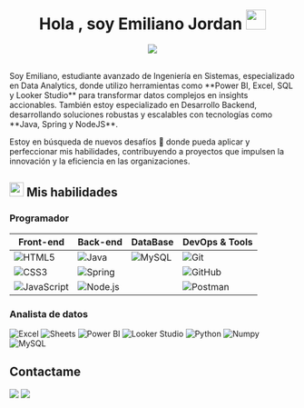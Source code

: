 <h1 align="center">Hola , soy Emiliano Jordan <img src="https://media.giphy.com/media/hvRJCLFzcasrR4ia7z/giphy.gif" width="35"></h1>
<p align="center">
	<a href="#">
		<img src="https://readme-typing-svg.herokuapp.com?lines=Estudiante+de+Ingeniería+en+Sistemas;BackEnd+Developer;Data+Analyst&center=true&width=400&height=45">
	</a>
</p>
<br> Soy Emiliano, estudiante avanzado de Ingeniería en Sistemas, especializado en Data Analytics, donde utilizo herramientas como **Power BI, Excel, SQL y Looker Studio** para transformar datos complejos en insights accionables. También estoy especializado en Desarrollo Backend, desarrollando soluciones robustas y escalables con tecnologías como **Java, Spring y NodeJS**.

Estoy en búsqueda de nuevos desafíos 🚀 donde pueda aplicar y perfeccionar mis habilidades, contribuyendo a proyectos que impulsen la innovación y la eficiencia en las organizaciones.
</br>

## <img src="https://media2.giphy.com/media/QssGEmpkyEOhBCb7e1/giphy.gif?cid=ecf05e47a0n3gi1bfqntqmob8g9aid1oyj2wr3ds3mg700bl&rid=giphy.gif" width ="25"><b> Mis habilidades</b>
### Programador
| Front-end      | Back-end        | DataBase  | DevOps & Tools  |
| -------------- | --------------- | --------------- | --------------- |
| ![HTML5](https://img.shields.io/badge/-HTML5-E34F26?style=flat&logo=html5&logoColor=white) | ![Java](https://img.shields.io/badge/Java-ED8B00?style=flat&logo=java&logoColor=white) |![MySQL](https://img.shields.io/badge/-MySQL-4479A1?style=flat&logo=mysql&logoColor=white)  | ![Git](https://img.shields.io/badge/-Git-F05032?style=flat&logo=git&logoColor=white) |
| ![CSS3](https://img.shields.io/badge/-CSS3-1572B6?style=flat&logo=css3&logoColor=white) | ![Spring](https://img.shields.io/badge/Spring-6DB33F?style=flate&logo=spring&logoColor=white)| | ![GitHub](https://img.shields.io/badge/-GitHub-181717?style=flat&logo=github&logoColor=white) |
| ![JavaScript](https://img.shields.io/badge/-JavaScript-F7DF1E?style=flat&logo=javascript&logoColor=black) | ![Node.js](https://img.shields.io/badge/-Node.js-339933?style=flat&logo=node.js&logoColor=white) |  | ![Postman](https://img.shields.io/badge/-Postman-FF6C37.svg?style=flat&logo=postman&logoColor=white) |

### Analista de datos
![Excel](https://img.shields.io/badge/Microsoft_Excel-217346?style=for-the-badge&logo=microsoft-excel&logoColor=white) ![Sheets](https://img.shields.io/badge/Google%20Sheets%20-%2334A853.svg?style=for-the-badge&logo=google%20sheets&logoColor=white) ![Power BI](https://img.shields.io/badge/Power_BI-D83B01?style=for-the-badge&logo=microsoft-office&logoColor=white) ![Looker Studio](https://img.shields.io/badge/Looker_Studio-0089D6?style=for-the-badge&logo=microsoft-azure&logoColor=white) ![Python](https://img.shields.io/badge/Python-3776AB?style=for-the-badge&logo=python&logoColor=white) ![Numpy](https://img.shields.io/badge/Numpy%20-%23013243.svg?style=for-the-badge&logo=numpy&logoColor=white) ![MySQL](https://img.shields.io/badge/-MySQL-4479A1?style=for-the-badge&logo=mysql&logoColor=white)

## Contactame
<a target="_blank" href="https://www.linkedin.com/in/emiliano-jordan/"><img src="https://img.shields.io/badge/-LinkedIn-0077B5?style=for-the-badge&logo=Linkedin&logoColor=white"></img></a>
<a target="_blank" href="mailto:emiliano.e.jordan@gmail.com"><img src="https://img.shields.io/badge/-Gmail-D14836?style=for-the-badge&logo=Gmail&logoColor=white"></img></a>


